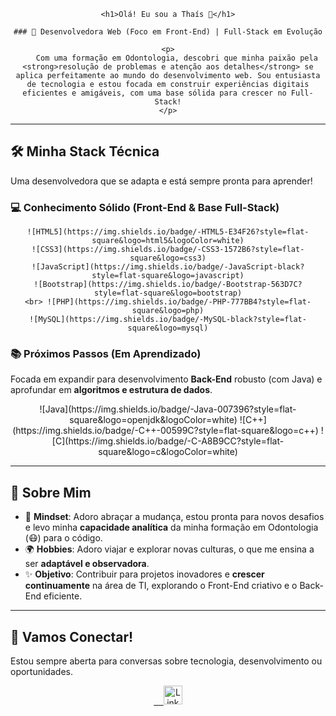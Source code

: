 <div align="center">
    
    <h1>Olá! Eu sou a Thaís 👋</h1>
    
    ### 🎨 Desenvolvedora Web (Foco em Front-End) | Full-Stack em Evolução
    
    <p>
        Com uma formação em Odontologia, descobri que minha paixão pela <strong>resolução de problemas e atenção aos detalhes</strong> se aplica perfeitamente ao mundo do desenvolvimento web. Sou entusiasta de tecnologia e estou focada em construir experiências digitais eficientes e amigáveis, com uma base sólida para crescer no Full-Stack!
    </p>

</div>

---

## 🛠️ Minha Stack Técnica

Uma desenvolvedora que se adapta e está sempre pronta para aprender!

### 💻 Conhecimento Sólido (Front-End & Base Full-Stack)

<div align="center">
    
    ![HTML5](https://img.shields.io/badge/-HTML5-E34F26?style=flat-square&logo=html5&logoColor=white)
    ![CSS3](https://img.shields.io/badge/-CSS3-1572B6?style=flat-square&logo=css3)
    ![JavaScript](https://img.shields.io/badge/-JavaScript-black?style=flat-square&logo=javascript)
    ![Bootstrap](https://img.shields.io/badge/-Bootstrap-563D7C?style=flat-square&logo=bootstrap)
    <br> ![PHP](https://img.shields.io/badge/-PHP-777BB4?style=flat-square&logo=php)
    ![MySQL](https://img.shields.io/badge/-MySQL-black?style=flat-square&logo=mysql)
</div>

### 📚 Próximos Passos (Em Aprendizado)

Focada em expandir para desenvolvimento **Back-End** robusto (com Java) e aprofundar em **algoritmos e estrutura de dados**.

<div align="center">
    ![Java](https://img.shields.io/badge/-Java-007396?style=flat-square&logo=openjdk&logoColor=white)
    ![C++](https://img.shields.io/badge/-C++-00599C?style=flat-square&logo=c++)
    ![C](https://img.shields.io/badge/-C-A8B9CC?style=flat-square&logo=c&logoColor=white)
</div>

---

## 🌟 Sobre Mim

* 🧠 **Mindset**: Adoro abraçar a mudança, estou pronta para novos desafios e levo minha **capacidade analítica** da minha formação em Odontologia (😷) para o código.
* 🌍 **Hobbies**: Adoro viajar e explorar novas culturas, o que me ensina a ser **adaptável e observadora**.
* ✨ **Objetivo**: Contribuir para projetos inovadores e **crescer continuamente** na área de TI, explorando o Front-End criativo e o Back-End eficiente.

---

## 🤝 Vamos Conectar!

Estou sempre aberta para conversas sobre tecnologia, desenvolvimento ou oportunidades.

<div align="center">
    <a href="https://www.linkedin.com/in/thaisrioss/">
        <img alt="LinkedIn" width="30px" src="https://github.com/TheDudeThatCode/TheDudeThatCode/blob/master/Assets/Linkedin.svg" />
    </a>
    </div>

  
